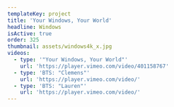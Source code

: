 ```yaml
---
templateKey: project
title: 'Your Windows, Your World'
headline: Windows
isActive: true
order: 325
thumbnail: assets/windows4k_x.jpg
videos:
  - type: '"Your Windows, Your World"'
    url: 'https://player.vimeo.com/video/401158767'
  - type: 'BTS: "Clemens"'
    url: 'https://player.vimeo.com/video/'
  - type: 'BTS: "Lauren"'
    url: 'https://player.vimeo.com/video/'
---
```

